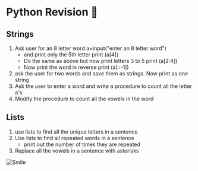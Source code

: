 # Python Revision :dragon_face:
## Strings
1. Ask user for an 8 letter word 
a=input("enter an 8 letter word")
    * and print only the 5th letter
    print (a[4])
    *  Do the same as above but now print letters 3 to 5
    print (a[2:4])
    *  Now print the word in reverse
    print (a[::-1])
1. ask the user for two words and save them as strings. Now print as one string
2. Ask the user to enter a word and write a procedure to count all the letter a's
3. Modify the procedure to count all the vowels in the word

## Lists
1. use lists to find all the unique letters in a sentence
2. Use lists to find all repeated words in a sentence
    * print out the number of times they are repeated
3. Replace all the vowels in a sentence with asterisks

![Smile](http://www.kdnuggets.com/images/cartoon-deep-learning-2nd-place-coffeemaker.jpg)
